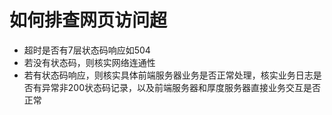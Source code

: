 # 如何排查网页访问超
- 超时是否有7层状态码响应如504
 - 若没有状态码，则核实网络连通性
 - 若有状态码响应，则核实具体前端服务器业务是否正常处理，核实业务日志是否有异常非200状态码记录，以及前端服务器和厚度服务器直接业务交互是否正常